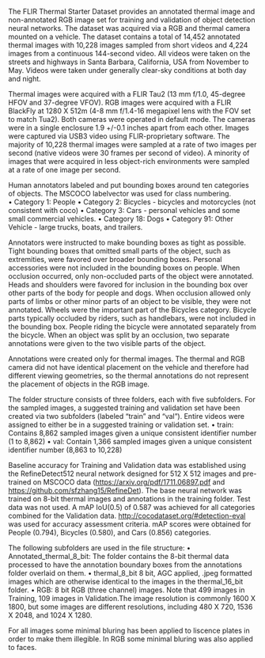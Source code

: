 The FLIR Thermal Starter Dataset provides an annotated thermal image and non-annotated RGB image set for training and validation of object detection neural networks. The dataset was acquired via a RGB and thermal camera mounted on a vehicle. The dataset contains a total of 14,452 annotated thermal images with 10,228 images sampled from short videos and 4,224 images from a continuous 144-second video. All videos were taken on the streets and highways in Santa Barbara, California, USA from November to May. Videos were taken under generally clear-sky conditions at both day and night. 

Thermal images were acquired with a FLIR Tau2 (13 mm f/1.0, 45-degree HFOV and 37-degree VFOV). RGB images were acquired with a FLIR BlackFly at 1280 X 512m (4-8 mm f/1.4-16 megapixel lens with the FOV set to match Tua2). Both cameras were operated in default mode. The cameras were in a single enclosure 1.9 +/-0.1 inches apart from each other.  Images were captured via USB3 video using FLIR-proprietary software.  The majority of 10,228 thermal images were sampled at a rate of two images per second (native videos were 30 frames per second of video). A minority of images that were acquired in less object-rich environments were sampled at a rate of one image per second.
     
Human annotators labeled and put bounding boxes around ten categories of objects. The MSCOCO labelvector was used for class numbering.  
•	Category 1:  People 
•	Category 2:  Bicycles - bicycles and motorcycles (not consistent with coco) 
•	Category 3:  Cars - personal vehicles and some small commercial vehicles.
•	Category 18:  Dogs 
•	Category 91:  Other Vehicle - large trucks, boats, and trailers. 

Annotators were instructed to make bounding boxes as tight as possible. Tight bounding boxes that omitted small parts of the object, such as extremities, were favored over broader bounding boxes.  Personal accessories were not included in the bounding boxes on people. When occlusion occurred, only non-occluded parts of the object were annotated. Heads and shoulders were favored for inclusion in the bounding box over other parts of the body for people and dogs. When occlusion allowed only parts of limbs or other minor parts of an object to be visible, they were not annotated. Wheels were the important part of the Bicycles category.  Bicycle parts typically occluded by riders, such as handlebars, were not included in the bounding box. People riding the bicycle were annotated separately from the bicycle. When an object was split by an occlusion, two separate annotations were given to the two visible parts of the object.

Annotations were created only for thermal images. The thermal and RGB camera did not have identical placement on the vehicle and therefore had different viewing geometries, so the thermal annotations do not represent the placement of objects in the RGB image.

The folder structure consists of three folders, each with five subfolders. For the sampled images, a suggested training and validation set have been created via two subfolders (labeled “train” and “val”). Entire videos were assigned to either be in a suggested training or validation set. 
•	train:   Contains 8,862 sampled images given a unique consistent identifier number (1 to 8,862)
•	val:  Contain 1,366 sampled images given a unique consistent identifier number (8,863 to 10,228)

Baseline accuracy for Training and Validation data was established using the RefineDetect512 neural network designed for 512 X 512 images and pre-trained on MSCOCO data (https://arxiv.org/pdf/1711.06897.pdf and https://github.com/sfzhang15/RefineDet). The base neural network was trained on 8-bit thermal images and annotations in the training folder.  Test data was not used.  A mAP IoU(0.5) of 0.587 was achieved for all categories combined for the Validation data. http://cocodataset.org/#detection-eval was used for accuracy assessment criteria. mAP scores were obtained for People (0.794), Bicycles (0.580), and Cars (0.856) categories. 

The following subfolders are used in the file structure:
•       Annotated_thermal_8_bit:  The folder contains the 8-bit thermal data processed to have the annotation boundary boxes from the annotations folder overlaid on them.
•       thermal_8_bit   8 bit, AGC applied, .jpeg formatted images which are otherwise identical to the images in the thermal_16_bit folder.
•	RGB:   8 bit RGB (three channel) images.   Note that 499 images in Training, 109 images in Validation.The image resolution is commonly 1600 X 1800, but some images are different resolutions, including 480 X 720, 1536 X 2048, and 1024 X 1280.

For all images some minimal bluring has been applied to liscence plates in order to make them illegible. In RGB some minimal bluring was also applied to faces.
